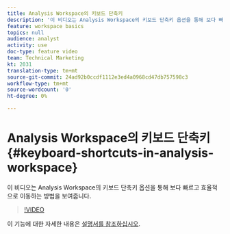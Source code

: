 ```yaml
---
title: Analysis Workspace의 키보드 단축키
description: '이 비디오는 Analysis Workspace의 키보드 단축키 옵션을 통해 보다 빠르고 효율적으로 이동하는 방법을 보여줍니다. '
feature: workspace basics
topics: null
audience: analyst
activity: use
doc-type: feature video
team: Technical Marketing
kt: 2031
translation-type: tm+mt
source-git-commit: 24ad92b0ccdf1112e3ed4a0968cd47db757598c3
workflow-type: tm+mt
source-wordcount: '0'
ht-degree: 0%

---
```



# Analysis Workspace의 키보드 단축키 {#keyboard-shortcuts-in-analysis-workspace}

이 비디오는 Analysis Workspace의 키보드 단축키 옵션을 통해 보다 빠르고 효율적으로 이동하는 방법을 보여줍니다.

>[!VIDEO](https://video.tv.adobe.com/v/23984/?quality=12)

이 기능에 대한 자세한 내용은 [설명서를 참조하십시오](https://marketing.adobe.com/resources/help/en_US/analytics/analysis-workspace/fa_shortcut_keys.html).
